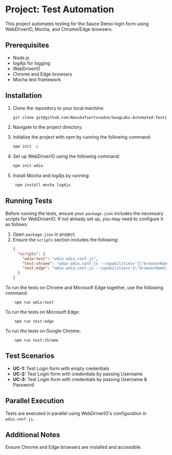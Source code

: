 # Project: Test Automation

This project automates testing for the Sauce Demo login form using WebDriverIO, Mocha, and Chrome/Edge browsers.

## Prerequisites

- Node.js
- log4js for logging
- WebDriverIO
- Chrome and Edge browsers
- Mocha test framework

## Installation

1. Clone the repository to your local machine:
   
   ```bash
   git clone git@github.com:NanukaTsertsvadze/SwagLabs-Automated-Testing.git
2. Navigate to the project directory.
3. Initialize the project with npm by running the following command:

   ```bash
   npm init -y
4. Set up WebDriverIO using the following command:

   ```bash
   npm init wdio

5. Install Mocha and log4js by running:

     ```bash
      npm install mocha log4js

## Running Tests

Before running the tests, ensure your `package.json` includes the necessary scripts for WebDriverIO. If not already set up, you may need to configure it as follows:

1. Open `package.json` in  project.
2. Ensure the `scripts` section includes the following:
   ```json
   {
     "scripts": {
       "wdio:test": "wdio wdio.conf.js",
       "test:chrome": "wdio wdio.conf.js --capabilities='{\"browserName\":\"chrome\"}'",
       "test:edge": "wdio wdio.conf.js --capabilities='{\"browserName\":\"MicrosoftEdge\"}'"
     }
   }

To run the tests on Chrome and Microsoft Edge together, use the following command:
      

        npm run wdio:test
To run the tests on Microsoft Edge:

        npm run test:edge
        
To run the tests on Google Chrome:

        npm run test:chrome

## Test Scenarios

- **UC-1:** Test Login form with empty credentials
- **UC-2:** Test Login form with credentials by passing Username
- **UC-3:** Test Login form with credentials by passing Username & Password

## Parallel Execution

Tests are executed in parallel using WebDriverIO's configuration in `wdio.conf.js`.

## Additional Notes

Ensure Chrome and Edge browsers are installed and accessible.
